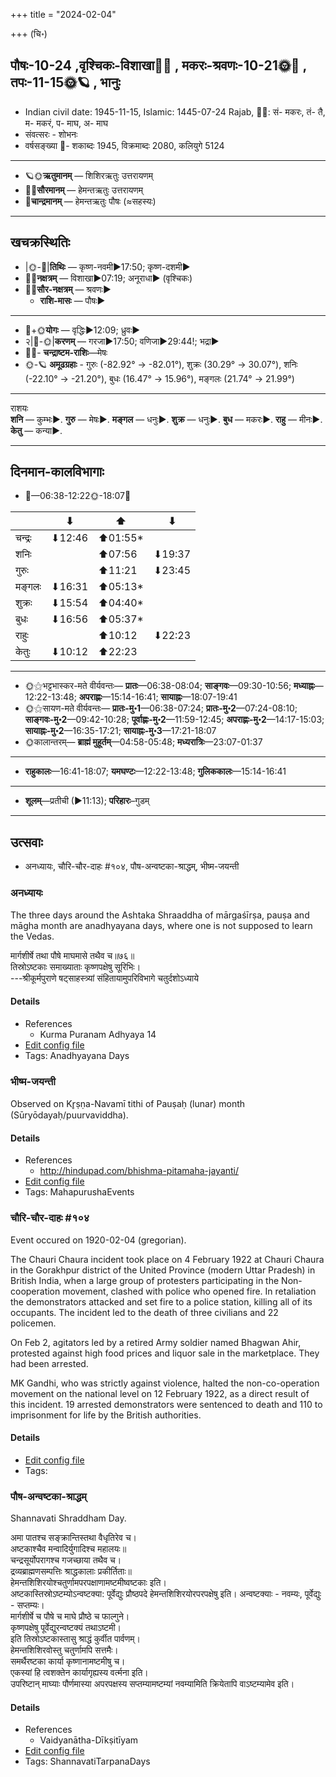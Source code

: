 +++
title = "2024-02-04"

+++
(चि॰)
## पौषः-10-24  ,वृश्चिकः-विशाखा🌛🌌  ,  मकरः-श्रवणः-10-21🌞🌌  ,  तपः-11-15🌞🪐  , भानुः
- Indian civil date: 1945-11-15, Islamic: 1445-07-24 Rajab, 🌌🌞: सं- मकरः, तं- तै, म- मकरं, प- माघ, अ- माघ
- संवत्सरः - शोभनः
- वर्षसङ्ख्या 🌛- शकाब्दः 1945, विक्रमाब्दः 2080, कलियुगे 5124
___________________
- 🪐🌞**ऋतुमानम्** — शिशिरऋतुः उत्तरायणम्
- 🌌🌞**सौरमानम्** — हेमन्तऋतुः उत्तरायणम्
- 🌛**चान्द्रमानम्** — हेमन्तऋतुः पौषः (≈सहस्यः)
___________________


## खचक्रस्थितिः
- |🌞-🌛|**तिथिः** — कृष्ण-नवमी►17:50; कृष्ण-दशमी►  
- 🌌🌛**नक्षत्रम्** — विशाखा►07:19; अनूराधा► (वृश्चिकः)  
- 🌌🌞**सौर-नक्षत्रम्** — श्रवणः►  
  - **राशि-मासः** — पौषः► 
___________________
- 🌛+🌞**योगः** — वृद्धिः►12:09; ध्रुवः►  
- २|🌛-🌞|**करणम्** — गरजा►17:50; वणिजा►29:44!; भद्रा►  
- 🌌🌛- **चन्द्राष्टम-राशिः**—मेषः  
- 🌞-🪐 **अमूढग्रहाः** - गुरुः (-82.92° → -82.01°), शुक्रः (30.29° → 30.07°), शनिः (-22.10° → -21.20°), बुधः (16.47° → 15.96°), मङ्गलः (21.74° → 21.99°)
___________________
राशयः  
**शनि** — कुम्भः►. **गुरु** — मेषः►. **मङ्गल** — धनुः►. **शुक्र** — धनुः►. **बुध** — मकरः►. **राहु** — मीनः►. **केतु** — कन्या►. 
___________________


## दिनमान-कालविभागाः
- 🌅—06:38-12:22🌞-18:07🌇  

|      |⬇     |⬆     |⬇     |
|------|-----|-----|------|
|चन्द्रः|⬇12:46 |⬆01:55*|     |
|शनिः   |     |⬆07:56 |⬇19:37 |
|गुरुः  |     |⬆11:21 |⬇23:45 |
|मङ्गलः |⬇16:31 |⬆05:13*|     |
|शुक्रः |⬇15:54 |⬆04:40*|     |
|बुधः   |⬇16:56 |⬆05:37*|     |
|राहुः  |     |⬆10:12 |⬇22:23 |
|केतुः  |⬇10:12 |⬆22:23 |     |
___________________
- 🌞⚝भट्टभास्कर-मते वीर्यवन्तः— **प्रातः**—06:38-08:04; **साङ्गवः**—09:30-10:56; **मध्याह्नः**—12:22-13:48; **अपराह्णः**—15:14-16:41; **सायाह्नः**—18:07-19:41  
- 🌞⚝सायण-मते वीर्यवन्तः— **प्रातः-मु॰1**—06:38-07:24; **प्रातः-मु॰2**—07:24-08:10; **साङ्गवः-मु॰2**—09:42-10:28; **पूर्वाह्णः-मु॰2**—11:59-12:45; **अपराह्णः-मु॰2**—14:17-15:03; **सायाह्नः-मु॰2**—16:35-17:21; **सायाह्नः-मु॰3**—17:21-18:07  
- 🌞कालान्तरम्— **ब्राह्मं मुहूर्तम्**—04:58-05:48; **मध्यरात्रिः**—23:07-01:37  
___________________
- **राहुकालः**—16:41-18:07; **यमघण्टः**—12:22-13:48; **गुलिककालः**—15:14-16:41  
___________________
- **शूलम्**—प्रतीची (►11:13); **परिहारः**–गुडम्  
___________________

## उत्सवाः
- अनध्यायः, चौरि-चौर-दाहः #१०४, पौष-अन्वष्टका-श्राद्धम्, भीष्म-जयन्ती
### अनध्यायः



The three days around the Ashtaka Shraaddha of  mārgaśīrṣa, pauṣa and māgha month are anadhyayana days, where one is not supposed to learn the Vedas.

मार्गशीर्षे तथा पौषे माघमासे तथैव च॥७६॥  
तिस्रोऽष्टकाः समाख्याताः कृष्णपक्षेषु सूरिभिः।  
---श्रीकूर्मपुराणे षट्‌साहस्त्र्यां संहितायामुपरिविभागे चतुर्दशोऽध्याये



#### Details
- References
  - Kurma Puranam Adhyaya 14
- [Edit config file](https://github.com/jyotisham/adyatithi/blob/master/time_focus/adhyayana/relative_event/pauSa-aSTakA-zrAddham/offset__01/anadhyAyaH~pauSa-aSTakA~3.toml)
- Tags: Anadhyayana Days


### भीष्म-जयन्ती

Observed on Kr̥ṣṇa-Navamī tithi of Pauṣaḥ (lunar) month (Sūryōdayaḥ/puurvaviddha). 



#### Details
- References
  - http://hindupad.com/bhishma-pitamaha-jayanti/
- [Edit config file](https://github.com/jyotisham/adyatithi/blob/master/mahApuruSha/xatra/lunar_month/tithi/10/24/bhISma~jayantI.toml)
- Tags: MahapurushaEvents


### चौरि-चौर-दाहः #१०४

Event occured on 1920-02-04 (gregorian). 

The Chauri Chaura incident took place on 4 February 1922 at Chauri Chaura in the Gorakhpur district of the United Province (modern Uttar Pradesh) in British India, when a large group of protesters participating in the Non-cooperation movement, clashed with police who opened fire. In retaliation the demonstrators attacked and set fire to a police station, killing all of its occupants. The incident led to the death of three civilians and 22 policemen.

On Feb 2, agitators led by a retired Army soldier named Bhagwan Ahir, protested against high food prices and liquor sale in the marketplace. They had been arrested.

MK Gandhi, who was strictly against violence, halted the non-co-operation movement on the national level on 12 February 1922, as a direct result of this incident. 19 arrested demonstrators were sentenced to death and 110 to imprisonment for life by the British authorities.

#### Details
- [Edit config file](https://github.com/jyotisham/adyatithi/blob/master/mahApuruSha/xatra-later/gregorian/day/02/04/chauri-chaura-dAhaH.toml)
- Tags: 


### पौष-अन्वष्टका-श्राद्धम्



Shannavati Shraddham Day.

अमा पातश्च सङ्क्रान्तिस्तथा वैधृतिरेव च।  
अष्टकाश्चैव मन्वादिर्युगादिश्च महालयः॥  
चन्द्रसूर्योपरागश्च गजच्छाया तथैव च।  
द्रव्यब्राह्मणसम्पत्तिः श्राद्धकालाः प्रकीर्तिताः॥  
हेमन्तशिशिरयोश्चतुर्णामपरपक्षाणामष्टमीष्वष्टकाः इति।  
अष्टकास्तिस्रोऽष्टम्योऽन्वष्टक्या: पूर्वेद्युः प्रौष्ठपदे हेमन्तशिशिरयोरपरपक्षेषु इति। अन्वष्टक्याः - नवम्यः, पूर्वेद्युः - सप्तम्यः।  
मार्गशीर्षे च पौषे च माघे प्रौष्ठे च फाल्गुने।  
कृष्णपक्षेषु पूर्वेद्युरन्वष्टक्यं तथाऽष्टमी।  
इति तिस्रोऽष्टकास्तासु श्राद्धं कुर्वीत पार्वणम्।  
हेमन्तशिशिरवोस्तु चतुर्णामपि सत्तमैः।  
समर्थैरष्टका कार्या कृष्णानामष्टमीषु च।   
एकस्यां हि त्वशक्तेन कार्यागृह्यस्य वर्त्मना इति।  
उपरिष्टान् माघ्याः पौर्णमास्या अपरपक्षस्य सप्तम्यामष्टम्यां नवम्यामिति  क्रियेतापि वाऽष्टम्यामेव इति।



#### Details
- References
  - Vaidyanātha-Dīkṣitīyam
- [Edit config file](https://github.com/jyotisham/adyatithi/blob/master/devatA/pitR/relative_event/pauSa-aSTakA-zrAddham/offset__01/pauSa-anvaSTakA-zrAddham.toml)
- Tags: ShannavatiTarpanaDays


